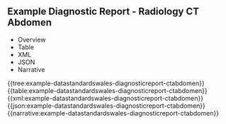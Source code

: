 <div class="warning"><span class="ClinicalWarn"></span></div>

## Example Diagnostic Report - Radiology CT Abdomen

<div class="tab-wrap">
  <ul class="tab-head">
    <li class="tablink" onclick="openCity(this,'tabtree')" data-target="tabtree">
      Overview
    </li>
    <li class="tablink" onclick="openCity(this,'tabtable')" data-target="tabtable">
      Table
    </li>
    <li class="tablink tab-active" onclick="openCity(this,'tabxml')" data-target="tabxml">
      XML
    </li>    
    <li class="tablink" onclick="openCity(this,'tabjson')" data-target="tabjson">
      JSON
    </li>    
    <li class="tablink" onclick="openCity(this,'tabnarrative')" data-target="tabnarrative">
      Narrative
    </li>
  </ul>
  <div class="tab-main">
    <div id="tabtree" class="tabcontent">
      {{tree:example-datastandardswales-diagnosticreport-ctabdomen}}
    </div>
    <div id="tabtable" class="tabcontent">
      {{table:example-datastandardswales-diagnosticreport-ctabdomen}}
    </div>       
    <div id="tabxml" class="tabcontent active">      
      {{xml:example-datastandardswales-diagnosticreport-ctabdomen}}
    </div>
    <div id="tabjson" class="tabcontent">
      {{json:example-datastandardswales-diagnosticreport-ctabdomen}}
    </div>       
    <div id="tabnarrative" class="tabcontent">
      {{narrative:example-datastandardswales-diagnosticreport-ctabdomen}}
    </div>  
  </div>
</div>